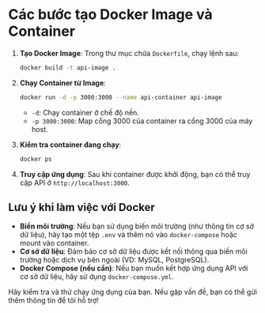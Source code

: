# Các bước tạo Docker Image và Container

1. **Tạo Docker Image**:
   Trong thư mục chứa `Dockerfile`, chạy lệnh sau:

   ```bash
   docker build -t api-image .
   ```

2. **Chạy Container từ Image**:

   ```bash
   docker run -d -p 3000:3000 --name api-container api-image
   ```

   - `-d`: Chạy container ở chế độ nền.
   - `-p 3000:3000`: Map cổng 3000 của container ra cổng 3000 của máy host.

3. **Kiểm tra container đang chạy**:

   ```bash
   docker ps
   ```

4. **Truy cập ứng dụng**:
   Sau khi container được khởi động, bạn có thể truy cập API ở `http://localhost:3000`.

## Lưu ý khi làm việc với Docker

- **Biến môi trường**: Nếu bạn sử dụng biến môi trường (như thông tin cơ sở dữ liệu), hãy tạo một tệp `.env` và thêm nó vào `docker-compose` hoặc mount vào container.
- **Cơ sở dữ liệu**: Đảm bảo cơ sở dữ liệu được kết nối thông qua biến môi trường hoặc dịch vụ bên ngoài (VD: MySQL, PostgreSQL).
- **Docker Compose (nếu cần)**: Nếu bạn muốn kết hợp ứng dụng API với cơ sở dữ liệu, hãy sử dụng `docker-compose.yml`.

Hãy kiểm tra và thử chạy ứng dụng của bạn. Nếu gặp vấn đề, bạn có thể gửi thêm thông tin để tôi hỗ trợ!
